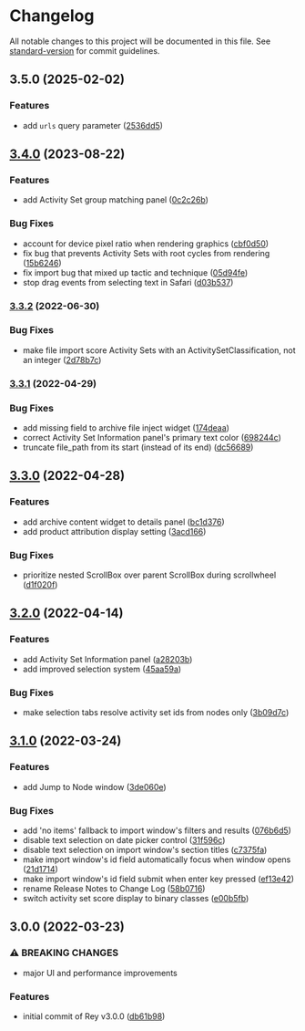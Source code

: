 # Changelog

All notable changes to this project will be documented in this file. See [standard-version](https://github.com/conventional-changelog/standard-version) for commit guidelines.

## 3.5.0 (2025-02-02)


### Features

* add `urls` query parameter ([2536dd5](https://github.com/mitre/blue-agave-rey/commit/2536dd545bfa7818d4c22aab130bb33a1165471c))

## [3.4.0](https://gitlab.mitre.org/BB-ATE/rey/compare/v3.3.2...v3.4.0) (2023-08-22)


### Features

* add Activity Set group matching panel ([0c2c26b](https://gitlab.mitre.org/BB-ATE/rey/commit/0c2c26ba755cf0b78c7bc5eeff5446eda3aeec31))


### Bug Fixes

* account for device pixel ratio when rendering graphics ([cbf0d50](https://gitlab.mitre.org/BB-ATE/rey/commit/cbf0d50b686c7cb7aa34c7f0a36bd15b12fd3843))
* fix bug that prevents Activity Sets with root cycles from rendering ([15b6246](https://gitlab.mitre.org/BB-ATE/rey/commit/15b624601bcb72b1755307372acbf5bfc4749d5c))
* fix import bug that mixed up tactic and technique ([05d94fe](https://gitlab.mitre.org/BB-ATE/rey/commit/05d94fe9fff9eafd49b74121b365f2cffbde76d2))
* stop drag events from selecting text in Safari ([d03b537](https://gitlab.mitre.org/BB-ATE/rey/commit/d03b537c60f8b3b2f2875dbaf256b290eef56d53))

### [3.3.2](https://gitlab.mitre.org/BB-ATE/rey/compare/v3.3.1...v3.3.2) (2022-06-30)


### Bug Fixes

* make file import score Activity Sets with an ActivitySetClassification, not an integer ([2d78b7c](https://gitlab.mitre.org/BB-ATE/rey/commit/2d78b7c3fcb78221895700cbe7d95677063ccadd))

### [3.3.1](https://gitlab.mitre.org/BB-ATE/rey/compare/v3.3.0...v3.3.1) (2022-04-29)


### Bug Fixes

* add missing field to archive file inject widget ([174deaa](https://gitlab.mitre.org/BB-ATE/rey/commit/174deaae969cca81d5567e963a436e72833007d5))
* correct Activity Set Information panel's primary text color ([698244c](https://gitlab.mitre.org/BB-ATE/rey/commit/698244c9f0d95b6965ee1aed586e0ecd70e2d319))
* truncate file_path from its start (instead of its end) ([dc56689](https://gitlab.mitre.org/BB-ATE/rey/commit/dc566896918940ce8682c28104922f727e84c03a))

## [3.3.0](https://gitlab.mitre.org/BB-ATE/rey/compare/v3.2.0...v3.3.0) (2022-04-28)


### Features

* add archive content widget to details panel ([bc1d376](https://gitlab.mitre.org/BB-ATE/rey/commit/bc1d376ea0f666a9f36ca14524ca81527aac4dc1))
* add product attribution display setting ([3acd166](https://gitlab.mitre.org/BB-ATE/rey/commit/3acd1669723e9e2c253ecc7f232a33df75a05fa1))


### Bug Fixes

* prioritize nested ScrollBox over parent ScrollBox during scrollwheel ([d1f020f](https://gitlab.mitre.org/BB-ATE/rey/commit/d1f020f314c6483f3f32d1b2d06e4225d756ac9d))

## [3.2.0](https://gitlab.mitre.org/BB-ATE/rey/compare/v3.1.0...v3.2.0) (2022-04-14)


### Features

* add Activity Set Information panel ([a28203b](https://gitlab.mitre.org/BB-ATE/rey/commit/a28203b228806c1175bb3dcd9e12cabf903b15d4))
* add improved selection system ([45aa59a](https://gitlab.mitre.org/BB-ATE/rey/commit/45aa59a7c6ce384f95b2d62a11b827217b5f0d6b))


### Bug Fixes

* make selection tabs resolve activity set ids from nodes only ([3b09d7c](https://gitlab.mitre.org/BB-ATE/rey/commit/3b09d7c0c81a20e8cdf6aecae76658030c2ef6d1))

## [3.1.0](https://gitlab.mitre.org/BB-ATE/rey/compare/v3.0.0...v3.1.0) (2022-03-24)


### Features

* add Jump to Node window ([3de060e](https://gitlab.mitre.org/BB-ATE/rey/commit/3de060ecd6ad550c51654c836007aad7b4d54a56))


### Bug Fixes

* add 'no items' fallback to import window's filters and results ([076b6d5](https://gitlab.mitre.org/BB-ATE/rey/commit/076b6d521533c1025424a633dffcb16af5a7daf9))
* disable text selection on date picker control ([31f596c](https://gitlab.mitre.org/BB-ATE/rey/commit/31f596c2fc9fdc05afa54ec7a4c204f2ed17fe87))
* disable text selection on import window's section titles ([c7375fa](https://gitlab.mitre.org/BB-ATE/rey/commit/c7375fab9913633c4716e6888d106a9f4b48d689))
* make import window's id field automatically focus when window opens ([21d1714](https://gitlab.mitre.org/BB-ATE/rey/commit/21d171403d9b09f562fee2c77c5474aa37125bfd))
* make import window's id field submit when enter key pressed ([ef13e42](https://gitlab.mitre.org/BB-ATE/rey/commit/ef13e42bec607c674ffae3d8926c3b3b92cdbe9c))
* rename Release Notes to Change Log ([58b0716](https://gitlab.mitre.org/BB-ATE/rey/commit/58b07160c2192df79507c62b6b6fea70ad411c34))
* switch activity set score display to binary classes ([e00b5fb](https://gitlab.mitre.org/BB-ATE/rey/commit/e00b5fbd374fd20dd41fa2b8a645d70897bfc129))

## 3.0.0 (2022-03-23)


### ⚠ BREAKING CHANGES

* major UI and performance improvements

### Features

* initial commit of Rey v3.0.0 ([db61b98](https://gitlab.mitre.org/BB-ATE/rey/commit/db61b98f6dd6c88435dedbdabd0c704686fe3be1))
